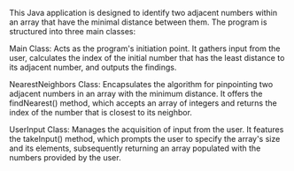 This Java application is designed to identify two adjacent numbers within an array that have the minimal distance between them. The program is structured into three main classes:

Main Class:
Acts as the program's initiation point. It gathers input from the user, calculates the index of the initial number that has the least distance to its adjacent number, and outputs the findings.

NearestNeighbors Class:
Encapsulates the algorithm for pinpointing two adjacent numbers in an array with the minimum distance. It offers the findNearest() method, which accepts an array of integers and returns the index of the number that is closest to its neighbor.

UserInput Class:
Manages the acquisition of input from the user. It features the takeInput() method, which prompts the user to specify the array's size and its elements, subsequently returning an array populated with the numbers provided by the user.
